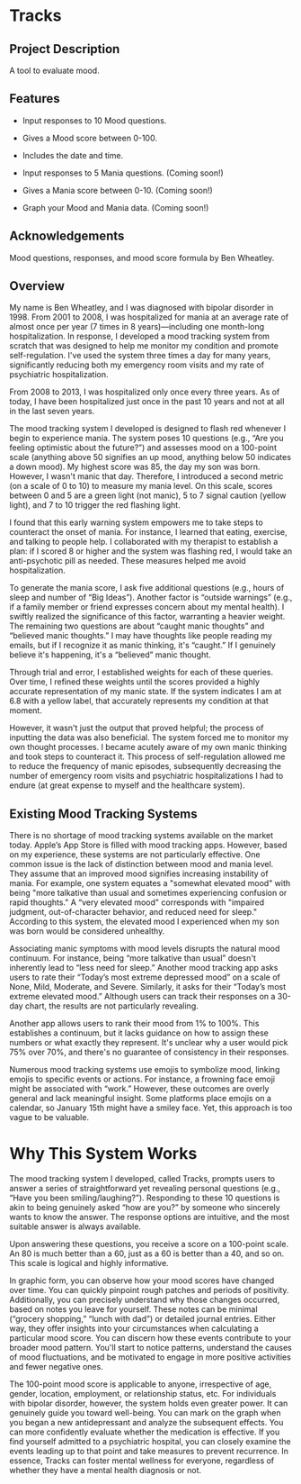 # Tracks

## Project Description

A tool to evaluate mood.

## Features

- Input responses to 10 Mood questions.
- Gives a Mood score between 0-100.
- Includes the date and time.

- Input responses to 5 Mania questions. (Coming soon!)
- Gives a Mania score between 0-10. (Coming soon!)
- Graph your Mood and Mania data. (Coming soon!)

## Acknowledgements

Mood questions, responses, and mood score formula by Ben Wheatley.

## Overview

My name is Ben Wheatley, and I was diagnosed with bipolar disorder in 1998. From 2001 to 2008, I was hospitalized for mania at an average rate of almost once per year (7 times in 8 years)—including one month-long hospitalization. In response, I developed a mood tracking system from scratch that was designed to help me monitor my condition and promote self-regulation. I've used the system three times a day for many years, significantly reducing both my emergency room visits and my rate of psychiatric hospitalization.

From 2008 to 2013, I was hospitalized only once every three years. As of today, I have been hospitalized just once in the past 10 years and not at all in the last seven years.

The mood tracking system I developed is designed to flash red whenever I begin to experience mania. The system poses 10 questions (e.g., “Are you feeling optimistic about the future?”) and assesses mood on a 100-point scale (anything above 50 signifies an up mood, anything below 50 indicates a down mood). My highest score was 85, the day my son was born. However, I wasn't manic that day. Therefore, I introduced a second metric (on a scale of 0 to 10) to measure my mania level. On this scale, scores between 0 and 5 are a green light (not manic), 5 to 7 signal caution (yellow light), and 7 to 10 trigger the red flashing light.

I found that this early warning system empowers me to take steps to counteract the onset of mania. For instance, I learned that eating, exercise, and talking to people help. I collaborated with my therapist to establish a plan: if I scored 8 or higher and the system was flashing red, I would take an anti-psychotic pill as needed. These measures helped me avoid hospitalization.

To generate the mania score, I ask five additional questions (e.g., hours of sleep and number of “Big Ideas”). Another factor is “outside warnings” (e.g., if a family member or friend expresses concern about my mental health). I swiftly realized the significance of this factor, warranting a heavier weight. The remaining two questions are about “caught manic thoughts” and “believed manic thoughts.” I may have thoughts like people reading my emails, but if I recognize it as manic thinking, it's “caught.” If I genuinely believe it's happening, it's a “believed” manic thought.

Through trial and error, I established weights for each of these queries. Over time, I refined these weights until the scores provided a highly accurate representation of my manic state. If the system indicates I am at 6.8 with a yellow label, that accurately represents my condition at that moment.

However, it wasn't just the output that proved helpful; the process of inputting the data was also beneficial. The system forced me to monitor my own thought processes. I became acutely aware of my own manic thinking and took steps to counteract it. This process of self-regulation allowed me to reduce the frequency of manic episodes, subsequently decreasing the number of emergency room visits and psychiatric hospitalizations I had to endure (at great expense to myself and the healthcare system).

## Existing Mood Tracking Systems

There is no shortage of mood tracking systems available on the market today. Apple’s App Store is filled with mood tracking apps. However, based on my experience, these systems are not particularly effective. One common issue is the lack of distinction between mood and mania level. They assume that an improved mood signifies increasing instability of mania. For example, one system equates a "somewhat elevated mood" with being "more talkative than usual and sometimes experiencing confusion or rapid thoughts." A “very elevated mood" corresponds with "impaired judgment, out-of-character behavior, and reduced need for sleep." According to this system, the elevated mood I experienced when my son was born would be considered unhealthy.

Associating manic symptoms with mood levels disrupts the natural mood continuum. For instance, being “more talkative than usual” doesn't inherently lead to “less need for sleep.” Another mood tracking app asks users to rate their “Today’s most extreme depressed mood” on a scale of None, Mild, Moderate, and Severe. Similarly, it asks for their “Today’s most extreme elevated mood.” Although users can track their responses on a 30-day chart, the results are not particularly revealing.

Another app allows users to rank their mood from 1% to 100%. This establishes a continuum, but it lacks guidance on how to assign these numbers or what exactly they represent. It's unclear why a user would pick 75% over 70%, and there's no guarantee of consistency in their responses.

Numerous mood tracking systems use emojis to symbolize mood, linking emojis to specific events or actions. For instance, a frowning face emoji might be associated with “work.” However, these outcomes are overly general and lack meaningful insight. Some platforms place emojis on a calendar, so January 15th might have a smiley face. Yet, this approach is too vague to be valuable.

# Why This System Works

The mood tracking system I developed, called Tracks, prompts users to answer a series of straightforward yet revealing personal questions (e.g., “Have you been smiling/laughing?”). Responding to these 10 questions is akin to being genuinely asked “how are you?” by someone who sincerely wants to know the answer. The response options are intuitive, and the most suitable answer is always available.

Upon answering these questions, you receive a score on a 100-point scale. An 80 is much better than a 60, just as a 60 is better than a 40, and so on. This scale is logical and highly informative.

In graphic form, you can observe how your mood scores have changed over time. You can quickly pinpoint rough patches and periods of positivity. Additionally, you can precisely understand why those changes occurred, based on notes you leave for yourself. These notes can be minimal (“grocery shopping,” “lunch with dad”) or detailed journal entries. Either way, they offer insights into your circumstances when calculating a particular mood score. You can discern how these events contribute to your broader mood pattern. You'll start to notice patterns, understand the causes of mood fluctuations, and be motivated to engage in more positive activities and fewer negative ones.

The 100-point mood score is applicable to anyone, irrespective of age, gender, location, employment, or relationship status, etc. For individuals with bipolar disorder, however, the system holds even greater power. It can genuinely guide you toward well-being. You can mark on the graph when you began a new antidepressant and analyze the subsequent effects. You can more confidently evaluate whether the medication is effective. If you find yourself admitted to a psychiatric hospital, you can closely examine the events leading up to that point and take measures to prevent recurrence. In essence, Tracks can foster mental wellness for everyone, regardless of whether they have a mental health diagnosis or not.
